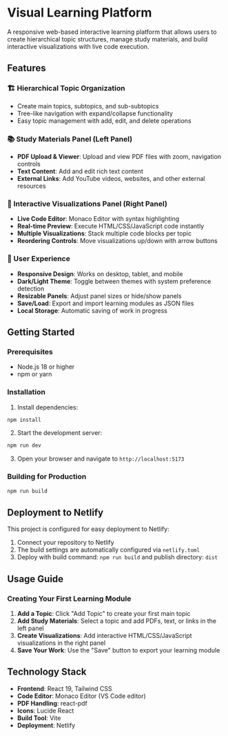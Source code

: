 # Visual Learning Platform

A responsive web-based interactive learning platform that allows users to create hierarchical topic structures, manage study materials, and build interactive visualizations with live code execution.

## Features

### 🏗️ Hierarchical Topic Organization
- Create main topics, subtopics, and sub-subtopics
- Tree-like navigation with expand/collapse functionality
- Easy topic management with add, edit, and delete operations

### 📚 Study Materials Panel (Left Panel)
- **PDF Upload & Viewer**: Upload and view PDF files with zoom, navigation controls
- **Text Content**: Add and edit rich text content
- **External Links**: Add YouTube videos, websites, and other external resources

### 🎨 Interactive Visualizations Panel (Right Panel)
- **Live Code Editor**: Monaco Editor with syntax highlighting
- **Real-time Preview**: Execute HTML/CSS/JavaScript code instantly
- **Multiple Visualizations**: Stack multiple code blocks per topic
- **Reordering Controls**: Move visualizations up/down with arrow buttons

### 🎯 User Experience
- **Responsive Design**: Works on desktop, tablet, and mobile
- **Dark/Light Theme**: Toggle between themes with system preference detection
- **Resizable Panels**: Adjust panel sizes or hide/show panels
- **Save/Load**: Export and import learning modules as JSON files
- **Local Storage**: Automatic saving of work in progress

## Getting Started

### Prerequisites
- Node.js 18 or higher
- npm or yarn

### Installation

1. Install dependencies:
```bash
npm install
```

2. Start the development server:
```bash
npm run dev
```

3. Open your browser and navigate to `http://localhost:5173`

### Building for Production

```bash
npm run build
```

## Deployment to Netlify

This project is configured for easy deployment to Netlify:

1. Connect your repository to Netlify
2. The build settings are automatically configured via `netlify.toml`
3. Deploy with build command: `npm run build` and publish directory: `dist`

## Usage Guide

### Creating Your First Learning Module

1. **Add a Topic**: Click "Add Topic" to create your first main topic
2. **Add Study Materials**: Select a topic and add PDFs, text, or links in the left panel
3. **Create Visualizations**: Add interactive HTML/CSS/JavaScript visualizations in the right panel
4. **Save Your Work**: Use the "Save" button to export your learning module

## Technology Stack

- **Frontend**: React 19, Tailwind CSS
- **Code Editor**: Monaco Editor (VS Code editor)
- **PDF Handling**: react-pdf
- **Icons**: Lucide React
- **Build Tool**: Vite
- **Deployment**: Netlify
